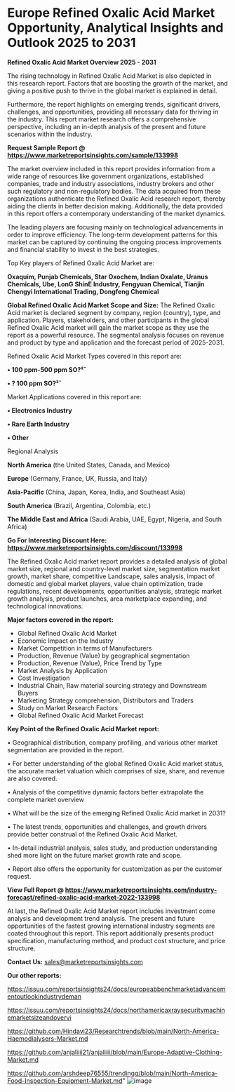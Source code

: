 # Europe Refined Oxalic Acid Market Opportunity, Analytical Insights and Outlook 2025 to 2031

<Strong> Refined Oxalic Acid Market Overview 2025 - 2031</strong>

The rising technology in Refined Oxalic Acid Market is also depicted in this research report. Factors that are boosting the growth of the market, and giving a positive push to thrive in the global market is explained in detail.

Furthermore, the report highlights on emerging trends, significant drivers, challenges, and opportunities, providing all necessary data for thriving in the industry. This report market research offers a comprehensive perspective, including an in-depth analysis of the present and future scenarios within the industry.

<strong>Request Sample Report @ <a href=https://www.marketreportsinsights.com/sample/133998>https://www.marketreportsinsights.com/sample/133998</a></strong>

The market overview included in this report provides information from a wide range of resources like government organizations, established companies, trade and industry associations, industry brokers and other such regulatory and non-regulatory bodies. The data acquired from these organizations authenticate the Refined Oxalic Acid research report, thereby aiding the clients in better decision making. Additionally, the data provided in this report offers a contemporary understanding of the market dynamics.

The leading players are focusing mainly on technological advancements in order to improve efficiency. The long-term development patterns for this market can be captured by continuing the ongoing process improvements and financial stability to invest in the best strategies.

Top Key players of Refined Oxalic Acid Market are:

<strong>Oxaquim, Punjab Chemicals, Star Oxochem, Indian Oxalate, Uranus Chemicals, Ube, LonG ShinE Industry, Fengyuan Chemical, Tianjin Chengyi International Trading, Dongfeng Chemical</strong>

<strong><b>Global Refined Oxalic Acid Market Scope and Size:</b></strong>
The Refined Oxalic Acid market is declared segment by company, region (country), type, and application. Players, stakeholders, and other participants in the global Refined Oxalic Acid market will gain the market scope as they use the report as a powerful resource. The segmental analysis focuses on revenue and product by type and application and the forecast period of 2025-2031.

Refined Oxalic Acid Market Types covered in this report are:

<strong>• 100 ppm-500 ppm SO?²¯

• ? 100 ppm SO?²¯</strong>

Market Applications covered in this report are:

<strong>• Electronics Industry

• Rare Earth Industry

• Other</strong> 

Regional Analysis

<strong>North America</strong> (the United States, Canada, and Mexico)

<strong>Europe</strong> (Germany, France, UK, Russia, and Italy)

<strong>Asia-Pacific</strong> (China, Japan, Korea, India, and Southeast Asia)

<strong>South America</strong> (Brazil, Argentina, Colombia, etc.)

<strong>The Middle East and Africa</strong> (Saudi Arabia, UAE, Egypt, Nigeria, and South Africa)

<strong>Go For Interesting Discount Here: <a href=https://www.marketreportsinsights.com/discount/133998>https://www.marketreportsinsights.com/discount/133998</a></strong>

The Refined Oxalic Acid market report provides a detailed analysis of global market size, regional and country-level market size, segmentation market growth, market share, competitive Landscape, sales analysis, impact of domestic and global market players, value chain optimization, trade regulations, recent developments, opportunities analysis, strategic market growth analysis, product launches, area marketplace expanding, and technological innovations.

<strong><b>Major factors covered in the report:</b></strong>
<ul>
  <li>Global Refined Oxalic Acid Market </li>
  <li>Economic Impact on the Industry</li>
  <li>Market Competition in terms of Manufacturers</li>
  <li>Production, Revenue (Value) by geographical segmentation</li>
  <li>Production, Revenue (Value), Price Trend by Type</li>
  <li>Market Analysis by Application</li>
  <li>Cost Investigation</li>
  <li>Industrial Chain, Raw material sourcing strategy and Downstream Buyers</li>
  <li>Marketing Strategy comprehension, Distributors and Traders</li>
  <li>Study on Market Research Factors</li>
  <li>Global Refined Oxalic Acid Market Forecast</li>
</ul>

<strong><b>Key Point of the Refined Oxalic Acid Market report:</b></strong>

• Geographical distribution, company profiling, and various other market segmentation are provided in the report.

• For better understanding of the global Refined Oxalic Acid market status, the accurate market valuation which comprises of size, share, and revenue are also covered.

• Analysis of the competitive dynamic factors better extrapolate the complete market overview

• What will be the size of the emerging Refined Oxalic Acid market in 2031?

• The latest trends, opportunities and challenges, and growth drivers provide better construal of the Refined Oxalic Acid Market.

• In-detail industrial analysis, sales study, and production understanding shed more light on the future market growth rate and scope.

• Report also offers the opportunity for customization as per the customer request.

<strong><b>View Full Report @ <a href=https://www.marketreportsinsights.com/industry-forecast/refined-oxalic-acid-market-2022-133998>https://www.marketreportsinsights.com/industry-forecast/refined-oxalic-acid-market-2022-133998</a></b></strong>


At last, the Refined Oxalic Acid Market report includes investment come analysis and development trend analysis. The present and future opportunities of the fastest growing international industry segments are coated throughout this report. This report additionally presents product specification, manufacturing method, and product cost structure, and price structure.

<strong>Contact Us:</strong>
sales@marketreportsinsights.com

<strong>Our other reports:</strong>

<a href=https://issuu.com/reportsinsights24/docs/europeabbenchmarketadvancementoutlookindustrydeman>https://issuu.com/reportsinsights24/docs/europeabbenchmarketadvancementoutlookindustrydeman</a>

<a href=https://issuu.com/reportsinsights24/docs/northamericaxraysecuritymachinemarketsizeandovervi>https://issuu.com/reportsinsights24/docs/northamericaxraysecuritymachinemarketsizeandovervi</a>

<a href=https://github.com/Hindavi23/Researchtrends/blob/main/North-America-Haemodialysers-Market.md>https://github.com/Hindavi23/Researchtrends/blob/main/North-America-Haemodialysers-Market.md</a>

<a href=https://github.com/anjaliiii21/anjaliiii/blob/main/Europe-Adaptive-Clothing-Market.md>https://github.com/anjaliiii21/anjaliiii/blob/main/Europe-Adaptive-Clothing-Market.md</a>

<a href=https://github.com/arshdeep76555/trendingg/blob/main/North-America-Food-Inspection-Equipment-Market.md>https://github.com/arshdeep76555/trendingg/blob/main/North-America-Food-Inspection-Equipment-Market.md</a>"
![image](https://github.com/user-attachments/assets/cdb75a25-014a-4b15-b619-8259a42ae318)
